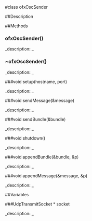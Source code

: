 #class ofxOscSender


##Description





##Methods



### ofxOscSender()

<!--

_syntax: ofxOscSender()_

_name: ofxOscSender_

_returns: _

_returns_description: _

_parameters: _

_access: public_

_version_started: 007_

_version_deprecated: _

_summary: _

_constant: False_

_static: no_

_visible: True_

_advanced: False_



-->

_description: _







### ~ofxOscSender()

<!--

_syntax: ~ofxOscSender()_

_name: ~ofxOscSender_

_returns: _

_returns_description: _

_parameters: _

_access: public_

_version_started: 007_

_version_deprecated: _

_summary: _

_constant: False_

_static: no_

_visible: True_

_advanced: False_



-->

_description: _







###void setup(hostname, port)

<!--

_syntax: setup(hostname, port)_

_name: setup_

_returns: void_

_returns_description: _

_parameters: std::string hostname, int port_

_access: public_

_version_started: 007_

_version_deprecated: _

_summary: _

_constant: False_

_static: no_

_visible: True_

_advanced: False_



-->

_description: _







###void sendMessage(&message)

<!--

_syntax: sendMessage(&message)_

_name: sendMessage_

_returns: void_

_returns_description: _

_parameters: ofxOscMessage &message_

_access: public_

_version_started: 007_

_version_deprecated: _

_summary: _

_constant: False_

_static: no_

_visible: True_

_advanced: False_



-->

_description: _







###void sendBundle(&bundle)

<!--

_syntax: sendBundle(&bundle)_

_name: sendBundle_

_returns: void_

_returns_description: _

_parameters: ofxOscBundle &bundle_

_access: public_

_version_started: 007_

_version_deprecated: _

_summary: _

_constant: False_

_static: no_

_visible: True_

_advanced: False_



-->

_description: _







###void shutdown()

<!--

_syntax: shutdown()_

_name: shutdown_

_returns: void_

_returns_description: _

_parameters: _

_access: private_

_version_started: 007_

_version_deprecated: _

_summary: _

_constant: False_

_static: no_

_visible: True_

_advanced: False_



-->

_description: _







###void appendBundle(&bundle, &p)

<!--

_syntax: appendBundle(&bundle, &p)_

_name: appendBundle_

_returns: void_

_returns_description: _

_parameters: ofxOscBundle &bundle, osc::OutboundPacketStream &p_

_access: private_

_version_started: 007_

_version_deprecated: _

_summary: _

_constant: False_

_static: no_

_visible: True_

_advanced: False_



-->

_description: _







###void appendMessage(&message, &p)

<!--

_syntax: appendMessage(&message, &p)_

_name: appendMessage_

_returns: void_

_returns_description: _

_parameters: ofxOscMessage &message, osc::OutboundPacketStream &p_

_access: private_

_version_started: 007_

_version_deprecated: _

_summary: _

_constant: False_

_static: no_

_visible: True_

_advanced: False_



-->

_description: _







##Variables



###UdpTransmitSocket * socket

<!--

_name: socket_

_type: UdpTransmitSocket *_

_access: private_

_version_started: 007_

_version_deprecated: _

_summary: _

_visible: True_

_constant: True_

_advanced: False_



-->

_description: _







